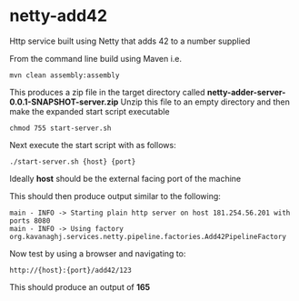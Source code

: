 netty-add42
===========

Http service built using Netty that adds 42 to a number supplied

From the command line build using Maven i.e.

    mvn clean assembly:assembly

This produces a zip file in the target directory called __netty-adder-server-0.0.1-SNAPSHOT-server.zip__
Unzip this file to an empty directory and then make the expanded start script executable

    chmod 755 start-server.sh

Next execute the start script with as follows:

    ./start-server.sh {host} {port}

Ideally __host__ should be the external facing port of the machine

This should then produce output similar to the following:

    main - INFO -> Starting plain http server on host 181.254.56.201 with ports 8080
    main - INFO -> Using factory org.kavanaghj.services.netty.pipeline.factories.Add42PipelineFactory

Now test by using a browser and navigating to:

    http://{host}:{port}/add42/123

This should produce an output of __165__
